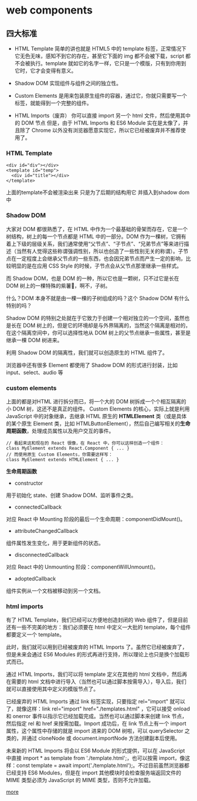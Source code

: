 # web components 
## 四大标准
- HTML Template
简单的讲也就是 HTML5 中的 template 标签，正常情况下它无色无味，感知不到它的存在，甚至它下面的 img 都不会被下载，script 都不会被执行。template 就如它的名字一样，它只是一个模版，只有到你用到它时，它才会变得有意义。

- Shadow DOM
实现组件与组件之间的独立性。
- Custom Elements 
是用来包装原生组件的容器，通过它，你就只需要写一个标签，就能得到一个完整的组件。
- HTML Imports（废弃）
你可以直接 import 另一个 html 文件，然后使用其中的 DOM 节点
但是，由于 HTML Imports 和 ES6 Module 实在是太像了，并且除了 Chrome 以外没有浏览器愿意实现它，所以它已经被废弃并不推荐使用了。

### HTML Template
```
<div id="div"></div>
<template id="temp">
  <div id="title"></div>
</template>
```
上面的template不会被渲染出来 只是为了后期的结构用它 并插入到shadow dom中
### Shadow DOM
大家对 DOM 都很熟悉了，在 HTML 中作为一个最基础的骨架而存在，它是一个树结构，树上的每一个节点都是 HTML 中的一部分。DOM 作为一棵树，它拥有着上下级的层级关系，我们通常使用“父节点”、“子节点”、“兄弟节点”等来进行描述（当然有人觉得这些称谓强调性别，所以也创造了一些性别无关的称谓）。子节点在一定程度上会继承父节点的一些东西，也会因兄弟节点而产生一定的影响，比较明显的是在应用 CSS Style 的时候，子节点会从父节点那里继承一些样式。


而 Shadow DOM，也是 DOM 的一种，所以它也是一颗树，只不过它是长在 DOM 树上的一棵特殊的紫薯🍠，啊不，子树。


什么？DOM 本身不就是由一棵一棵的子树组成的吗？这个 Shadow DOM 有什么特别的吗？


Shadow DOM 的特别之处就在于它致力于创建一个相对独立的一个空间，虽然也是长在 DOM 树上的，但是它的环境却是与外界隔离的，当然这个隔离是相对的，在这个隔离空间中，你可以选择性地从 DOM 树上的父节点继承一些属性，甚至是继承一棵 DOM 树进来。


利用 Shadow DOM 的隔离性，我们就可以创造原生的 HTML 组件了。

浏览器中还有很多 Element 都使用了 Shadow DOM 的形式进行封装，比如 input、select、audio 等

### custom elements
 上面的都是对HTML 进行拆分而已，将一个大的 DOM 树拆成一个个相互隔离的小 DOM 树，这还不是真正的组件。
 Custom Elements 的核心，实际上就是利用 JavaScript 中的对象继承，去继承 HTML 原生的 **HTMLElement** 类（或是具体的某个原生 Element 类，比如 HTMLButtonElement），然后自己编写相关的**生命周期函数**，处理成员属性以及用户交互的事件。

 ```
 // 看起来这和现在的 React 很像，在 React 中，你可以这样创造一个组件：
 class MyElement extends React.Component { ... }
 // 而使用原生 Custom Elements，你需要这样写：
 class MyElement extends HTMLElement { ... }
 ```
**生命周期函数**

- constructor 

用于初始化 state、创建 Shadow DOM、监听事件之类。
- connectedCallback

对应 React 中 Mounting 阶段的最后一个生命周期：componentDidMount()。
- attributeChangedCallback

组件属性发生变化，用于更新组件的状态。
- disconnectedCallback

对应 React 中的 Unmounting 阶段：componentWillUnmount()。

- adoptedCallback

组件实例从一个文档被移动到另一个文档。


### html imports
有了 HTML Template，我们已经可以方便地创造封闭的 Web 组件了，但是目前还有一些不完美的地方：我们必须要在 html 中定义一大批的 template，每个组件都要定义一个 template。

此时，我们就可以用到已经被废弃的 HTML Imports 了。虽然它已经被废弃了，但是未来会通过 ES6 Modules 的形式再进行支持，所以理论上也只是换个加载形式而已。

通过 HTML Imports，我们可以将 template 定义在其他的 html 文档中，然后再在需要的 html 文档中进行导入（当然也可以通过脚本按需导入），导入后，我们就可以直接使用其中定义的模版节点了。

已经废弃的 HTML Imports 通过 link 标签实现，只要指定 rel="import" 就可以了，就像这样：link rel="import" href="./templates.html" ，它可以接受 onload 和 onerror 事件以指示它已经加载完成。当然也可以通过脚本来创建 link 节点，然后指定 rel 和 href 来按需加载。Import 成功后，在 link 节点上有一个 import 属性，这个属性中存储的就是 import 进来的 DOM 树啦，可以 querySelector 之类的，并通过 cloneNode 或 document.importNode 方法创建副本后使用。

未来新的 HTML Imports 将会以 ES6 Module 的形式提供，可以在 JavaScript 中直接 import * as template from './template.html';，也可以按需 import，像这样：const template = await import('./template.html');。不过目前虽然浏览器都已经支持 ES6 Modules，但是在 import 其他模块时会检查服务端返回文件的 MIME 类型必须为 JavaScript 的 MIME 类型，否则不允许加载。

[more](https://knownsec-fed.com/2018-10-05-ni-ting-shuo-guo-yuan-sheng-html-zu-jian-ma/)